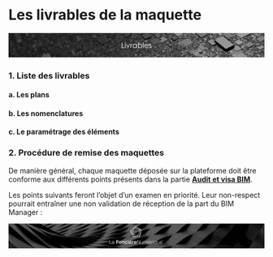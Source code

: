 # Les livrables de la maquette

![](../.gitbook/assets/livrables.png)

### 1. Liste des livrables

####    a. Les plans

####    b. Les nomenclatures

####    c. Le paramétrage des éléments

### 2. Procédure de remise des maquettes <a id="6-procedure-de-remise-des-maquettes"></a>

De manière général, chaque maquette déposée sur la plateforme doit être conforme aux différents points présents dans la partie [**Audit et visa BIM**](https://bim-lafoncierenumerique.gitbook.io/project/exploitation-digitale-run-1/audit-et-visa-bim).

Les points suivants feront l’objet d’un examen en priorité. Leur non-respect pourrait entraîner une non validation de réception de la part du BIM Manager :

![](../.gitbook/assets/wallpaper_fnum_black.jpg)

